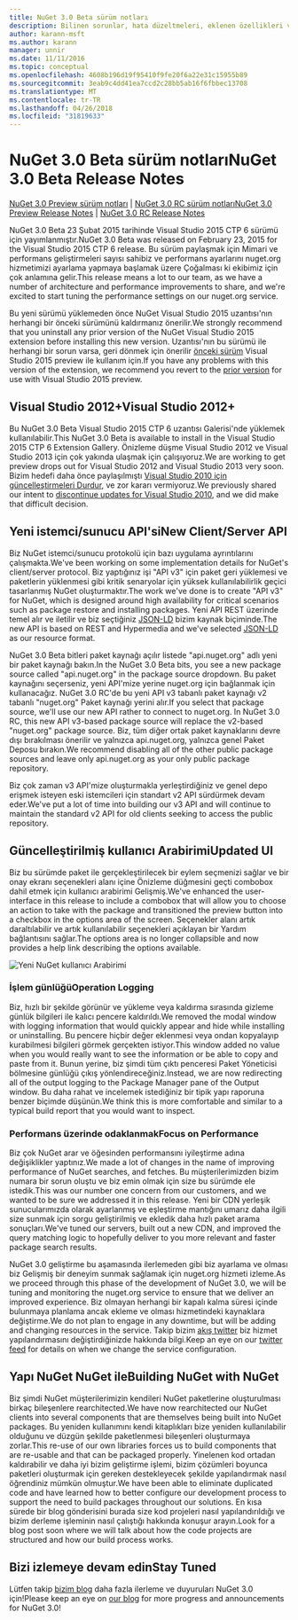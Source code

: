 ```yaml
---
title: NuGet 3.0 Beta sürüm notları
description: Bilinen sorunlar, hata düzeltmeleri, eklenen özellikleri ve dcr dahil olmak üzere NuGet 3.0 Beta için sürüm notları.
author: karann-msft
ms.author: karann
manager: unnir
ms.date: 11/11/2016
ms.topic: conceptual
ms.openlocfilehash: 4608b196d19f95410f9fe20f6a22e31c15955b89
ms.sourcegitcommit: 3eab9c4dd41ea7ccd2c28bb5ab16f6fbbec13708
ms.translationtype: MT
ms.contentlocale: tr-TR
ms.lasthandoff: 04/26/2018
ms.locfileid: "31819633"
---
```

# <a name="nuget-30-beta-release-notes"></a><span data-ttu-id="bf633-103">NuGet 3.0 Beta sürüm notları</span><span class="sxs-lookup"><span data-stu-id="bf633-103">NuGet 3.0 Beta Release Notes</span></span>

<span data-ttu-id="bf633-104">[NuGet 3.0 Preview sürüm notları](../release-notes/nuget-3.0-preview.md) | [NuGet 3.0 RC sürüm notları](../release-notes/nuget-3.0-rc.md)</span><span class="sxs-lookup"><span data-stu-id="bf633-104">[NuGet 3.0 Preview Release Notes](../release-notes/nuget-3.0-preview.md) | [NuGet 3.0 RC Release Notes](../release-notes/nuget-3.0-rc.md)</span></span>

<span data-ttu-id="bf633-105">NuGet 3.0 Beta 23 Şubat 2015 tarihinde Visual Studio 2015 CTP 6 sürümü için yayımlanmıştır.</span><span class="sxs-lookup"><span data-stu-id="bf633-105">NuGet 3.0 Beta was released on February 23, 2015 for the Visual Studio 2015 CTP 6 release.</span></span> <span data-ttu-id="bf633-106">Bu sürüm paylaşmak için Mimari ve performans geliştirmeleri sayısı sahibiz ve performans ayarlarını nuget.org hizmetimizi ayarlama yapmaya başlamak üzere Çoğalması ki ekibimiz için çok anlamına gelir.</span><span class="sxs-lookup"><span data-stu-id="bf633-106">This release means a lot to our team, as we have a number of architecture and performance improvements to share, and we're excited to start tuning the performance settings on our nuget.org service.</span></span>

<span data-ttu-id="bf633-107">Bu yeni sürümü yüklemeden önce NuGet Visual Studio 2015 uzantısı'nın herhangi bir önceki sürümünü kaldırmanız önerilir.</span><span class="sxs-lookup"><span data-stu-id="bf633-107">We strongly recommend that you uninstall any prior version of the NuGet Visual Studio 2015 extension before installing this new version.</span></span>  <span data-ttu-id="bf633-108">Uzantısı'nın bu sürümü ile herhangi bir sorun varsa, geri dönmek için önerilir [önceki sürüm](http://nuget.codeplex.com/downloads/get/909582) Visual Studio 2015 preview ile kullanım için.</span><span class="sxs-lookup"><span data-stu-id="bf633-108">If you have any problems with this version of the extension, we recommend you revert to the [prior version](http://nuget.codeplex.com/downloads/get/909582) for use with Visual Studio 2015 preview.</span></span>

## <a name="visual-studio-2012"></a><span data-ttu-id="bf633-109">Visual Studio 2012+</span><span class="sxs-lookup"><span data-stu-id="bf633-109">Visual Studio 2012+</span></span>

<span data-ttu-id="bf633-110">Bu NuGet 3.0 Beta Visual Studio 2015 CTP 6 uzantısı Galerisi'nde yüklemek kullanılabilir.</span><span class="sxs-lookup"><span data-stu-id="bf633-110">This NuGet 3.0 Beta is available to install in the Visual Studio 2015 CTP 6 Extension Gallery.</span></span> <span data-ttu-id="bf633-111">Önizleme düşme Visual Studio 2012 ve Visual Studio 2013 için çok yakında ulaşmak için çalışıyoruz.</span><span class="sxs-lookup"><span data-stu-id="bf633-111">We are working to get preview drops out for Visual Studio 2012 and Visual Studio 2013 very soon.</span></span> <span data-ttu-id="bf633-112">Bizim hedefi daha önce paylaşılmıştı [Visual Studio 2010 için güncelleştirmeleri Durdur](http://blog.nuget.org/20141002/visual-studio-2010.html), ve zor kararı vermiyoruz.</span><span class="sxs-lookup"><span data-stu-id="bf633-112">We previously shared our intent to [discontinue updates for Visual Studio 2010](http://blog.nuget.org/20141002/visual-studio-2010.html), and we did make that difficult decision.</span></span>

## <a name="new-clientserver-api"></a><span data-ttu-id="bf633-113">Yeni istemci/sunucu API'si</span><span class="sxs-lookup"><span data-stu-id="bf633-113">New Client/Server API</span></span>

<span data-ttu-id="bf633-114">Biz NuGet istemci/sunucu protokolü için bazı uygulama ayrıntılarını çalışmakta.</span><span class="sxs-lookup"><span data-stu-id="bf633-114">We've been working on some implementation details for NuGet's client/server protocol.</span></span> <span data-ttu-id="bf633-115">Biz yaptığınız işi "API v3" için paket geri yüklemesi ve paketlerin yüklenmesi gibi kritik senaryolar için yüksek kullanılabilirlik geçici tasarlanmış NuGet oluşturmaktır.</span><span class="sxs-lookup"><span data-stu-id="bf633-115">The work we've done is to create "API v3" for NuGet, which is designed around high availability for critical scenarios such as package restore and installing packages.</span></span> <span data-ttu-id="bf633-116">Yeni API REST üzerinde temel alır ve iletilir ve biz seçtiğiniz [JSON-LD](http://json-ld.org) bizim kaynak biçiminde.</span><span class="sxs-lookup"><span data-stu-id="bf633-116">The new API is based on REST and Hypermedia and we've selected [JSON-LD](http://json-ld.org) as our resource format.</span></span>

<span data-ttu-id="bf633-117">NuGet 3.0 Beta bitleri paket kaynağı açılır listede "api.nuget.org" adlı yeni bir paket kaynağı bakın.</span><span class="sxs-lookup"><span data-stu-id="bf633-117">In the NuGet 3.0 Beta bits, you see a new package source called "api.nuget.org" in the package source dropdown.</span></span>   <span data-ttu-id="bf633-118">Bu paket kaynağını seçerseniz, yeni API'mize yerine nuget.org için bağlanmak için kullanacağız. NuGet 3.0 RC'de bu yeni API v3 tabanlı paket kaynağı v2 tabanlı "nuget.org" Paket kaynağı yerini alır.</span><span class="sxs-lookup"><span data-stu-id="bf633-118">If you select that package source, we'll use our new API rather to connect to nuget.org. In NuGet 3.0 RC, this new API v3-based package source will replace the v2-based "nuget.org" package source.</span></span>  <span data-ttu-id="bf633-119">Biz, tüm diğer ortak paket kaynaklarını devre dışı bırakılması önerilir ve yalnızca api.nuget.org, yalnızca genel Paket Deposu bırakın.</span><span class="sxs-lookup"><span data-stu-id="bf633-119">We recommend disabling all of the other public package sources and leave only api.nuget.org as your only public package repository.</span></span>

<span data-ttu-id="bf633-120">Biz çok zaman v3 API'mize oluşturmakla yerleştirdiğiniz ve genel depo erişmek isteyen eski istemcileri için standart v2 API sürdürmek devam eder.</span><span class="sxs-lookup"><span data-stu-id="bf633-120">We've put a lot of time into building our v3 API and will continue to maintain the standard v2 API for old clients seeking to access the public repository.</span></span>

## <a name="updated-ui"></a><span data-ttu-id="bf633-121">Güncelleştirilmiş kullanıcı Arabirimi</span><span class="sxs-lookup"><span data-stu-id="bf633-121">Updated UI</span></span>

<span data-ttu-id="bf633-122">Biz bu sürümde paket ile gerçekleştirilecek bir eylem seçmenizi sağlar ve bir onay ekranı seçenekleri alanı içine Önizleme düğmesini geçti combobox dahil etmek için kullanıcı arabirimi Gelişmiş.</span><span class="sxs-lookup"><span data-stu-id="bf633-122">We've enhanced the user-interface in this release to include a combobox that will allow you to choose an action to take with the package and transitioned the preview button into a checkbox in the options area of the screen.</span></span>  <span data-ttu-id="bf633-123">Seçenekler alanı artık daraltılabilir ve artık kullanılabilir seçenekleri açıklayan bir Yardım bağlantısını sağlar.</span><span class="sxs-lookup"><span data-stu-id="bf633-123">The options area is no longer collapsible and now provides a help link describing the options available.</span></span>

![Yeni NuGet kullanıcı Arabirimi](./media/NuGet-3.0-Beta/updated-ui.png)


### <a name="operation-logging"></a><span data-ttu-id="bf633-125">İşlem günlüğü</span><span class="sxs-lookup"><span data-stu-id="bf633-125">Operation Logging</span></span>

<span data-ttu-id="bf633-126">Biz, hızlı bir şekilde görünür ve yükleme veya kaldırma sırasında gizleme günlük bilgileri ile kalıcı pencere kaldırıldı.</span><span class="sxs-lookup"><span data-stu-id="bf633-126">We removed the modal window with logging information that would quickly appear and hide while installing or uninstalling.</span></span>  <span data-ttu-id="bf633-127">Bu pencere hiçbir değer eklenmesi veya ondan kopyalayıp kurabilmesi bilgileri görmek gerçekten istiyor.</span><span class="sxs-lookup"><span data-stu-id="bf633-127">This window added no value when you would really want to see the information or be able to copy and paste from it.</span></span>  <span data-ttu-id="bf633-128">Bunun yerine, biz şimdi tüm çıktı penceresi Paket Yöneticisi bölmesine günlüğü çıkış yönlendireceğiniz.</span><span class="sxs-lookup"><span data-stu-id="bf633-128">Instead, we are now redirecting all of the output logging to the Package Manager pane of the Output window.</span></span>  <span data-ttu-id="bf633-129">Bu daha rahat ve incelemek istediğiniz bir tipik yapı raporuna benzer biçimde düşünün.</span><span class="sxs-lookup"><span data-stu-id="bf633-129">We think this is more comfortable and similar to a typical build report that you would want to inspect.</span></span>


### <a name="focus-on-performance"></a><span data-ttu-id="bf633-130">Performans üzerinde odaklanmak</span><span class="sxs-lookup"><span data-stu-id="bf633-130">Focus on Performance</span></span>

<span data-ttu-id="bf633-131">Biz çok NuGet arar ve öğesinden performansını iyileştirme adına değişiklikler yaptınız.</span><span class="sxs-lookup"><span data-stu-id="bf633-131">We made a lot of changes in the name of improving performance of NuGet searches, and fetches.</span></span>  <span data-ttu-id="bf633-132">Bu müşterilerimizden bizim numara bir sorun oluştu ve biz emin olmak için size bu sürümde ele istedik.</span><span class="sxs-lookup"><span data-stu-id="bf633-132">This was our number one concern from our customers, and we wanted to be sure we addressed it in this release.</span></span>  <span data-ttu-id="bf633-133">Yeni bir CDN yerleşik sunucularımızda olarak ayarlanmış ve eşleştirme mantığını umarız daha ilgili size sunmak için sorgu geliştirilmiş ve ekledik daha hızlı paket arama sonuçları.</span><span class="sxs-lookup"><span data-stu-id="bf633-133">We've tuned our servers, built out a new CDN, and improved the query matching logic to hopefully deliver to you more relevant and faster package search results.</span></span>

<span data-ttu-id="bf633-134">NuGet 3.0 geliştirme bu aşamasında ilerlemeden gibi biz ayarlama ve olması biz Gelişmiş bir deneyim sunmak sağlamak için nuget.org hizmeti izleme.</span><span class="sxs-lookup"><span data-stu-id="bf633-134">As we proceed through this phase of the development of NuGet 3.0, we will be tuning and monitoring the nuget.org service to ensure that we deliver an improved experience.</span></span>  <span data-ttu-id="bf633-135">Biz olmayan herhangi bir kapalı kalma süresi içinde bulunmaya planlama ancak ekleme ve olması hizmetindeki kaynaklara değiştirme.</span><span class="sxs-lookup"><span data-stu-id="bf633-135">We do not plan to engage in any downtime, but will be adding and changing resources in the service.</span></span>  <span data-ttu-id="bf633-136">Takip bizim [akış twitter](http://twitter.com/nuget) biz hizmet yapılandırmasını değiştirdiğinizde hakkında bilgi.</span><span class="sxs-lookup"><span data-stu-id="bf633-136">Keep an eye on our [twitter feed](http://twitter.com/nuget) for details on when we change the service configuration.</span></span>

## <a name="building-nuget-with-nuget"></a><span data-ttu-id="bf633-137">Yapı NuGet NuGet ile</span><span class="sxs-lookup"><span data-stu-id="bf633-137">Building NuGet with NuGet</span></span>

<span data-ttu-id="bf633-138">Biz şimdi NuGet müşterilerimizin kendileri NuGet paketlerine oluşturulması birkaç bileşenlere rearchitected.</span><span class="sxs-lookup"><span data-stu-id="bf633-138">We have now rearchitected our NuGet clients into several components that are themselves being built into NuGet packages.</span></span> <span data-ttu-id="bf633-139">Bu yeniden kullanımını kendi kitaplıkları bize yeniden kullanılabilir olduğunu ve düzgün şekilde paketlenmesi bileşenleri oluşturmaya zorlar.</span><span class="sxs-lookup"><span data-stu-id="bf633-139">This re-use of our own libraries forces us to build components that are re-usable and that can be packaged properly.</span></span>  <span data-ttu-id="bf633-140">Yinelenen kod ortadan kaldırabilir ve daha iyi bizim geliştirme işlemi, bizim çözümleri boyunca paketleri oluşturmak için gereken destekleyecek şekilde yapılandırmak nasıl öğrendiniz mümkün olmuştur.</span><span class="sxs-lookup"><span data-stu-id="bf633-140">We have been able to eliminate duplicated code and have learned how to better configure our development process to support the need to build packages throughout our solutions.</span></span>  <span data-ttu-id="bf633-141">En kısa sürede bir blog gönderisini burada size kod projeleri nasıl yapılandırıldığı ve bizim derleme işleminin nasıl çalıştığı hakkında konuşur arayın.</span><span class="sxs-lookup"><span data-stu-id="bf633-141">Look for a blog post soon where we will talk about how the code projects are structured and how our build process works.</span></span>

## <a name="stay-tuned"></a><span data-ttu-id="bf633-142">Bizi izlemeye devam edin</span><span class="sxs-lookup"><span data-stu-id="bf633-142">Stay Tuned</span></span>

<span data-ttu-id="bf633-143">Lütfen takip [bizim blog](http://blog.nuget.org) daha fazla ilerleme ve duyuruları NuGet 3.0 için!</span><span class="sxs-lookup"><span data-stu-id="bf633-143">Please keep an eye on [our blog](http://blog.nuget.org) for more progress and announcements for NuGet 3.0!</span></span>

